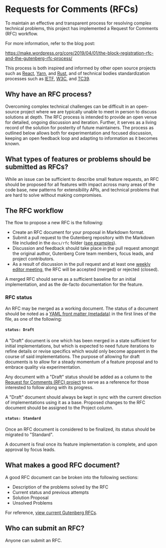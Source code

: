 # Requests for Comments (RFCs)

To maintain an effective and transparent process for resolving complex technical problems, this project has implemented a Request for Comments (RFC) workflow.

For more information, refer to the blog post:

https://make.wordpress.org/core/2019/04/01/the-block-registration-rfc-and-the-gutenberg-rfc-process/

This process is both inspired and informed by other open source projects such as [React](https://github.com/reactjs/rfcs), [Yarn](https://github.com/yarnpkg/rfcs), and [Rust](https://github.com/rust-lang/rfcs), and of technical bodies standardization processes such as [IETF](https://tools.ietf.org/html/rfc2026), [W3C](https://www.w3.org/2004/02/Process-20040205/tr.html), and [TC39](https://tc39.github.io/process-document/).

## Why have an RFC process?

Overcoming complex technical challenges can be difficult in an open-source project where we are typically unable to meet in person to discuss solutions at depth. The RFC process is intended to provide an open venue for detailed, ongoing discussion and iteration. Further, it serves as a living record of the solution for posterity of future maintainers. The process as outlined below allows both for experimentation and focused discussion, keeping an open feedback loop and adapting to information as it becomes known.

## What types of features or problems should be submitted as RFCs?

While an issue can be sufficient to describe small feature requests, an RFC should be proposed for all features with impact across many areas of the code base, new patterns for extensibility APIs, and technical problems that are hard to solve without making compromises.

## The RFC workflow

The flow to propose a new RFC is the following:

- Create an RFC document for your proposal in Markdown format.
- Submit a pull request to the Gutenberg repository with the Markdown file included in the `docs/rfc` folder ([see examples](/docs/rfcs/)).
- Discussion and feedback should take place in the pull request amongst the original author, Gutenberg Core team members, focus leads, and project contributors.
- As a result of discussion in the pull request and at least one [weekly editor meeting](https://make.wordpress.org/meetings/), the RFC will be accepted (merged) or rejected (closed).

A merged RFC should serve as a sufficient baseline for an initial implementation, and as the de-facto documentation for the feature.

### RFC status

An RFC may be merged as a working document. The status of a document should be noted as a [YAML front matter (metadata)](https://github.blog/2013-09-27-viewing-yaml-metadata-in-your-documents/) in the first lines of the file, as one of the following:

#### `status: Draft`

A "Draft" document is one which has been merged in a state sufficient for initial implementations, but which is expected to need future iterations to refine details or revise specifics which would only become apparent in the course of said implementations. The purpose of allowing for draft documents is to allow for a steady momentum of a feature proposal and to embrace quality via experimentation.

Any document with a "Draft" status should be added as a column to the [Request for Comments (RFC) project](https://github.com/WordPress/gutenberg/projects/26) to serve as a reference for those interested to follow along with its progress.

A "Draft" document should always be kept in sync with the current direction of implementations using it as a base. Proposed changes to the RFC document should be assigned to the Project column.

#### `status: Standard`

Once an RFC document is considered to be finalized, its status should be migrated to "Standard".

A document is final once its feature implementation is complete, and upon approval by focus leads.

## What makes a good RFC document?

A good RFC document can be broken into the following sections:

- Description of the problems solved by the RFC
- Current status and previous attempts
- Solution Proposal
- Unsolved Problems

For reference, [view current Gutenberg RFCs](/docs/rfcs/).

## Who can submit an RFC?

Anyone can submit an RFC.
